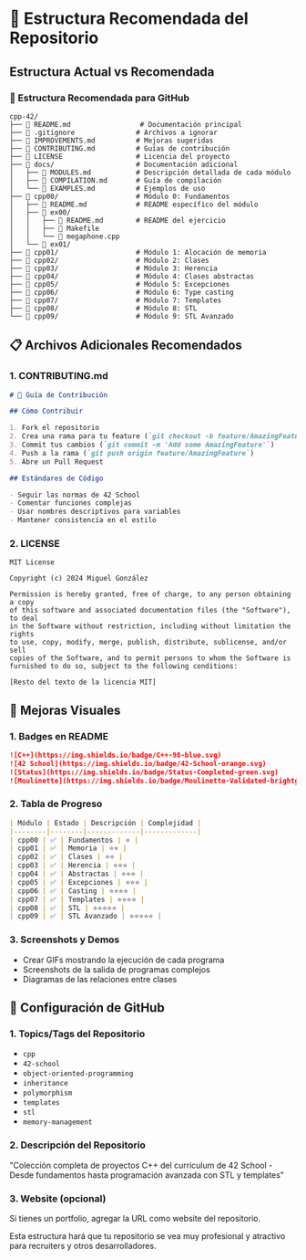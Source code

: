 # 📁 Estructura Recomendada del Repositorio

## Estructura Actual vs Recomendada

### 🎯 Estructura Recomendada para GitHub

```
cpp-42/
├── 📄 README.md                 # Documentación principal
├── 📄 .gitignore               # Archivos a ignorar
├── 📄 IMPROVEMENTS.md          # Mejoras sugeridas
├── 📄 CONTRIBUTING.md          # Guías de contribución
├── 📄 LICENSE                  # Licencia del proyecto
├── 📁 docs/                    # Documentación adicional
│   ├── 📄 MODULES.md           # Descripción detallada de cada módulo
│   ├── 📄 COMPILATION.md       # Guía de compilación
│   └── 📄 EXAMPLES.md          # Ejemplos de uso
├── 📁 cpp00/                   # Módulo 0: Fundamentos
│   ├── 📄 README.md            # README específico del módulo
│   ├── 📁 ex00/
│   │   ├── 📄 README.md        # README del ejercicio
│   │   ├── 📄 Makefile
│   │   └── 📄 megaphone.cpp
│   └── 📁 ex01/
├── 📁 cpp01/                   # Módulo 1: Alocación de memoria
├── 📁 cpp02/                   # Módulo 2: Clases
├── 📁 cpp03/                   # Módulo 3: Herencia
├── 📁 cpp04/                   # Módulo 4: Clases abstractas
├── 📁 cpp05/                   # Módulo 5: Excepciones
├── 📁 cpp06/                   # Módulo 6: Type casting
├── 📁 cpp07/                   # Módulo 7: Templates
├── 📁 cpp08/                   # Módulo 8: STL
└── 📁 cpp09/                   # Módulo 9: STL Avanzado
```

## 📋 Archivos Adicionales Recomendados

### 1. CONTRIBUTING.md
```markdown
# 🤝 Guía de Contribución

## Cómo Contribuir

1. Fork el repositorio
2. Crea una rama para tu feature (`git checkout -b feature/AmazingFeature`)
3. Commit tus cambios (`git commit -m 'Add some AmazingFeature'`)
4. Push a la rama (`git push origin feature/AmazingFeature`)
5. Abre un Pull Request

## Estándares de Código

- Seguir las normas de 42 School
- Comentar funciones complejas
- Usar nombres descriptivos para variables
- Mantener consistencia en el estilo
```

### 2. LICENSE
```text
MIT License

Copyright (c) 2024 Miguel González

Permission is hereby granted, free of charge, to any person obtaining a copy
of this software and associated documentation files (the "Software"), to deal
in the Software without restriction, including without limitation the rights
to use, copy, modify, merge, publish, distribute, sublicense, and/or sell
copies of the Software, and to permit persons to whom the Software is
furnished to do so, subject to the following conditions:

[Resto del texto de la licencia MIT]
```


## 🎨 Mejoras Visuales

### 1. Badges en README
```markdown
![C++](https://img.shields.io/badge/C++-98-blue.svg)
![42 School](https://img.shields.io/badge/42-School-orange.svg)
![Status](https://img.shields.io/badge/Status-Completed-green.svg)
![Moulinette](https://img.shields.io/badge/Moulinette-Validated-brightgreen.svg)
```

### 2. Tabla de Progreso
```markdown
| Módulo | Estado | Descripción | Complejidad |
|--------|--------|-------------|-------------|
| cpp00 | ✅ | Fundamentos | ⭐ |
| cpp01 | ✅ | Memoria | ⭐⭐ |
| cpp02 | ✅ | Clases | ⭐⭐ |
| cpp03 | ✅ | Herencia | ⭐⭐⭐ |
| cpp04 | ✅ | Abstractas | ⭐⭐⭐ |
| cpp05 | ✅ | Excepciones | ⭐⭐⭐ |
| cpp06 | ✅ | Casting | ⭐⭐⭐⭐ |
| cpp07 | ✅ | Templates | ⭐⭐⭐⭐ |
| cpp08 | ✅ | STL | ⭐⭐⭐⭐⭐ |
| cpp09 | ✅ | STL Avanzado | ⭐⭐⭐⭐⭐ |
```

### 3. Screenshots y Demos
- Crear GIFs mostrando la ejecución de cada programa
- Screenshots de la salida de programas complejos
- Diagramas de las relaciones entre clases

## 🔧 Configuración de GitHub

### 1. Topics/Tags del Repositorio
- `cpp`
- `42-school`
- `object-oriented-programming`
- `inheritance`
- `polymorphism`
- `templates`
- `stl`
- `memory-management`

### 2. Descripción del Repositorio
"Colección completa de proyectos C++ del curriculum de 42 School - Desde fundamentos hasta programación avanzada con STL y templates"

### 3. Website (opcional)
Si tienes un portfolio, agregar la URL como website del repositorio.

Esta estructura hará que tu repositorio se vea muy profesional y atractivo para recruiters y otros desarrolladores.
